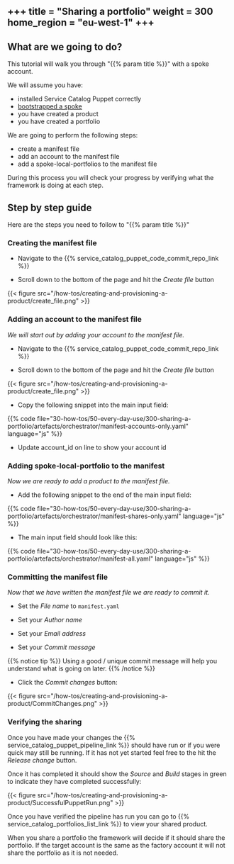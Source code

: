 +++
title = "Sharing a portfolio"
weight = 300
home_region = "eu-west-1"
+++
---

## What are we going to do?

This tutorial will walk you through "{{% param title %}}" with a spoke account.

We will assume you have:
 
 - installed Service Catalog Puppet correctly
 - [bootstrapped a spoke](https://aws-service-catalog-puppet.readthedocs.io/en/latest/puppet/bootstrapping_spokes.html)
 - you have created a product
 - you have created a portfolio

We are going to perform the following steps:

- create a manifest file
- add an account to the manifest file
- add a spoke-local-portfolios to the manifest file

During this process you will check your progress by verifying what the framework is doing at each step.

## Step by step guide

Here are the steps you need to follow to "{{% param title %}}"

### Creating the manifest file

- Navigate to the {{% service_catalog_puppet_code_commit_repo_link %}}

- Scroll down to the bottom of the page and hit the *Create file* button

{{< figure src="/how-tos/creating-and-provisioning-a-product/create_file.png" >}}

### Adding an account to the manifest file

_We will start out by adding your account to the manifest file._

- Navigate to the {{% service_catalog_puppet_code_commit_repo_link %}}


- Scroll down to the bottom of the page and hit the *Create file* button

{{< figure src="/how-tos/creating-and-provisioning-a-product/create_file.png" >}}

- Copy the following snippet into the main input field:

 {{% code file="30-how-tos/50-every-day-use/300-sharing-a-portfolio/artefacts/orchestrator/manifest-accounts-only.yaml" language="js" %}}
 
- Update account_id on line to show your account id


### Adding spoke-local-portfolio to the manifest

_Now we are ready to add a product to the manifest file._

- Add the following snippet to the end of the main input field:

 {{% code file="30-how-tos/50-every-day-use/300-sharing-a-portfolio/artefacts/orchestrator/manifest-shares-only.yaml" language="js" %}}


- The main input field should look like this:

 {{% code file="30-how-tos/50-every-day-use/300-sharing-a-portfolio/artefacts/orchestrator/manifest-all.yaml" language="js" %}}


### Committing the manifest file

_Now that we have written the manifest file we are ready to commit it._

- Set the *File name* to `manifest.yaml`

- Set your *Author name*
- Set your *Email address*
- Set your *Commit message*

{{% notice tip %}}
Using a good / unique commit message will help you understand what is going on later.
{{% /notice %}}


- Click the *Commit changes* button:

{{< figure src="/how-tos/creating-and-provisioning-a-product/CommitChanges.png" >}}


### Verifying the sharing

Once you have made your changes the {{% service_catalog_puppet_pipeline_link %}} should have run or if you were quick 
may still be running.  If it has not yet started feel free to the hit the *Release change* button.

Once it has completed it should show the *Source* and *Build* stages in green to indicate they have completed 
successfully:

{{< figure src="/how-tos/creating-and-provisioning-a-product/SuccessfulPuppetRun.png" >}}

Once you have verified the pipeline has run you can go to {{% service_catalog_portfolios_list_link %}} to view your 
shared product.  

When you share a portfolio the framework will decide if it should share the portfolio.  If the target account is the same
as the factory account it will not share the portfolio as it is not needed.
